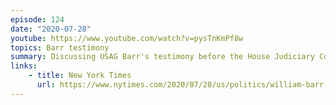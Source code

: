 ```yaml
---
episode: 124
date: "2020-07-28"
youtube: https://www.youtube.com/watch?v=pysTnKmPf8w
topics: Barr testimony
summary: Discussing USAG Barr's testimony before the House Judiciary Committee
links:
    - title: New York Times
      url: https://www.nytimes.com/2020/07/28/us/politics/william-barr-house-judiciary-hearing.html
---
```

